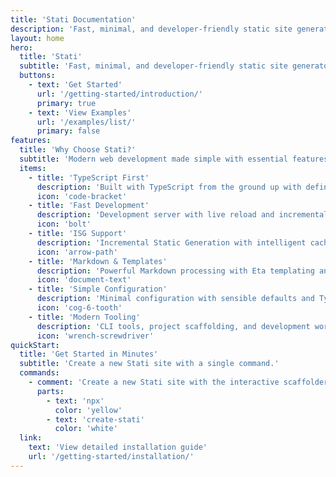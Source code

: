 ```yaml
---
title: 'Stati Documentation'
description: 'Fast, minimal, and developer-friendly static site generator.'
layout: home
hero:
  title: 'Stati'
  subtitle: 'Fast, minimal, and developer-friendly static site generator.'
  buttons:
    - text: 'Get Started'
      url: '/getting-started/introduction/'
      primary: true
    - text: 'View Examples'
      url: '/examples/list/'
      primary: false
features:
  title: 'Why Choose Stati?'
  subtitle: 'Modern web development made simple with essential features that just work.'
  items:
    - title: 'TypeScript First'
      description: 'Built with TypeScript from the ground up with defineConfig() helper.'
      icon: 'code-bracket'
    - title: 'Fast Development'
      description: 'Development server with live reload and incremental rebuilding.'
      icon: 'bolt'
    - title: 'ISG Support'
      description: 'Incremental Static Generation with intelligent caching and flexible invalidation.'
      icon: 'arrow-path'
    - title: 'Markdown & Templates'
      description: 'Powerful Markdown processing with Eta templating and hierarchical layouts.'
      icon: 'document-text'
    - title: 'Simple Configuration'
      description: 'Minimal configuration with sensible defaults and TypeScript IntelliSense.'
      icon: 'cog-6-tooth'
    - title: 'Modern Tooling'
      description: 'CLI tools, project scaffolding, and development workflows built for efficiency.'
      icon: 'wrench-screwdriver'
quickStart:
  title: 'Get Started in Minutes'
  subtitle: 'Create a new Stati site with a single command.'
  commands:
    - comment: 'Create a new Stati site with the interactive scaffolder'
      parts:
        - text: 'npx'
          color: 'yellow'
        - text: 'create-stati'
          color: 'white'
  link:
    text: 'View detailed installation guide'
    url: '/getting-started/installation/'
---
```


